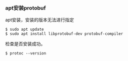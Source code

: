 ### apt安装protobuf

apt安装，安装的版本无法进行指定

```
$ sudo apt update
$ sudo apt install libprotobuf-dev protobuf-compiler
```

检查是否安装成功。

```
$ protoc --version
```

